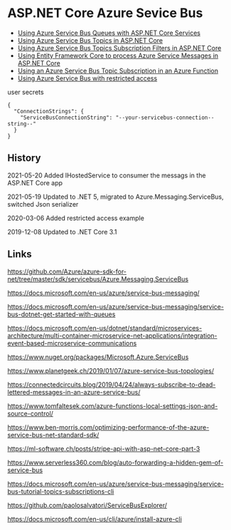 # ASP.NET Core Azure Sevice Bus


<ul>
	<li><a href="https://damienbod.com/2019/04/23/using-azure-service-bus-queues-with-asp-net-core-services/">Using Azure Service Bus Queues with ASP.NET Core Services</a></li>
	<li><a href="https://damienbod.com/2019/04/24/using-azure-service-bus-topics-in-asp-net-core/">Using Azure Service Bus Topics in ASP.NET Core</a></li>
	<li><a href="https://damienbod.com/2019/04/27/using-azure-service-bus-topics-subscription-filters-in-asp-net-core/">Using Azure Service Bus Topics Subscription Filters in ASP.NET Core</a></li>
	<li><a href="https://damienbod.com/2019/04/30/using-ef-core-to-process-azure-service-messages-in-asp-net-core/">Using Entity Framework Core to process Azure Service Messages in ASP.NET Core</a></li>
	<li><a href="https://damienbod.com/2019/05/03/using-an-azure-service-bus-topic-subscription-in-an-azure-function/">Using an Azure Service Bus Topic Subscription in an Azure Function</a></li>
	<li><a href="https://damienbod.com/2020/03/06/using-azure-service-bus-with-restricted-access/">Using Azure Service Bus with restricted access</a></li>
</ul>

user secrets
```
{
  "ConnectionStrings": {
    "ServiceBusConnectionString": "--your-servicebus-connection--string--"
  }
}
```
## History

2021-05-20 Added IHostedService to consumer the messags in the ASP.NET Core app

2021-05-19 Updated to .NET 5, migrated to Azure.Messaging.ServiceBus, switched Json serializer

2020-03-06 Added restricted access example

2019-12-08 Updated to .NET Core 3.1

## Links

https://github.com/Azure/azure-sdk-for-net/tree/master/sdk/servicebus/Azure.Messaging.ServiceBus

https://docs.microsoft.com/en-us/azure/service-bus-messaging/

https://docs.microsoft.com/en-us/azure/service-bus-messaging/service-bus-dotnet-get-started-with-queues

https://docs.microsoft.com/en-us/dotnet/standard/microservices-architecture/multi-container-microservice-net-applications/integration-event-based-microservice-communications

https://www.nuget.org/packages/Microsoft.Azure.ServiceBus

https://www.planetgeek.ch/2019/01/07/azure-service-bus-topologies/

https://connectedcircuits.blog/2019/04/24/always-subscribe-to-dead-lettered-messages-in-an-azure-service-bus/

https://www.tomfaltesek.com/azure-functions-local-settings-json-and-source-control/

https://www.ben-morris.com/optimizing-performance-of-the-azure-service-bus-net-standard-sdk/

https://ml-software.ch/posts/stripe-api-with-asp-net-core-part-3

https://www.serverless360.com/blog/auto-forwarding-a-hidden-gem-of-service-bus

https://docs.microsoft.com/en-us/azure/service-bus-messaging/service-bus-tutorial-topics-subscriptions-cli

https://github.com/paolosalvatori/ServiceBusExplorer/

https://docs.microsoft.com/en-us/cli/azure/install-azure-cli

